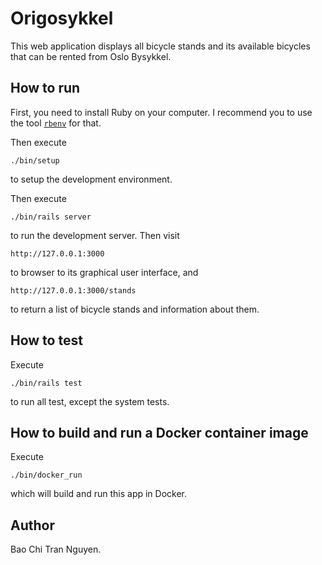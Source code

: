 # Origosykkel

This web application displays all bicycle stands and its available bicycles that can be rented from Oslo Bysykkel.

## How to run

First, you need to install Ruby on your computer. I recommend you to use the tool [`rbenv`](https://github.com/rbenv/rbenv) for that.

Then execute

```
./bin/setup
```

to setup the development environment.

Then execute

```
./bin/rails server
```

to run the development server. Then visit

```
http://127.0.0.1:3000
```

to browser to its graphical user interface, and

```
http://127.0.0.1:3000/stands
```

to return a list of bicycle stands and information about them.

## How to test

Execute

```
./bin/rails test
```

to run all test, except the system tests.

## How to build and run a Docker container image

Execute

```
./bin/docker_run
```

which will build and run this app in Docker.

## Author

Bao Chi Tran Nguyen.
